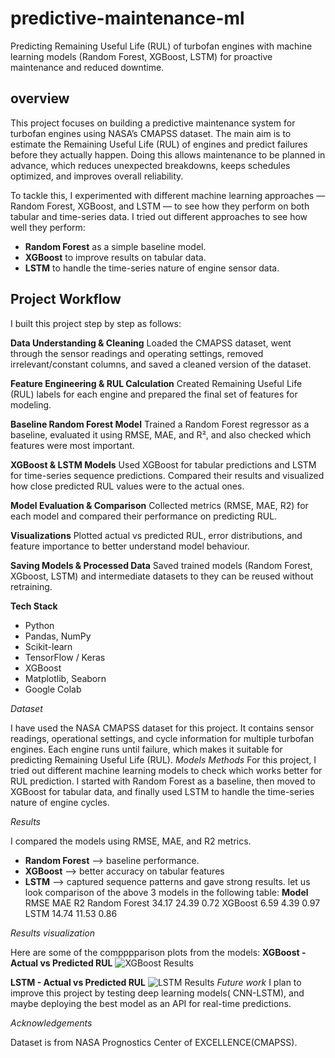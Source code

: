 # predictive-maintenance-ml
Predicting Remaining Useful Life (RUL) of turbofan engines with machine learning models (Random Forest, XGBoost, LSTM) for proactive maintenance and reduced downtime.
## overview
This project focuses on building a predictive maintenance system for turbofan engines using NASA’s CMAPSS dataset. The main aim is to estimate the Remaining Useful Life (RUL) of engines and predict failures before they actually happen. Doing this allows maintenance to be planned in advance, which reduces unexpected breakdowns, keeps schedules optimized, and improves overall reliability.

To tackle this, I experimented with different machine learning approaches — Random Forest, XGBoost, and LSTM — to see how they perform on both tabular and time-series data.
I tried out different approaches to see how well they perform:
 - **Random Forest** as a simple baseline model.
 - **XGBoost** to improve results on tabular data.
 - **LSTM** to handle the time-series nature of engine sensor data.


## Project Workflow
I built this project step by step as follows:

**Data Understanding & Cleaning**
Loaded the CMAPSS dataset, went through the sensor readings and operating settings, removed irrelevant/constant columns, and saved a cleaned version of the dataset.

**Feature Engineering & RUL Calculation**
Created Remaining Useful Life (RUL) labels for each engine and prepared the final set of features for modeling.

**Baseline Random Forest Model**
Trained a Random Forest regressor as a baseline, evaluated it using RMSE, MAE, and R², and also checked which features were most important.

**XGBoost & LSTM Models**
Used XGBoost for tabular predictions and LSTM for time-series sequence predictions. Compared their results and visualized how close predicted RUL values were to the actual ones.

**Model Evaluation & Comparison**
Collected metrics (RMSE, MAE, R2) for each model and compared their performance on predicting RUL.

**Visualizations**
Plotted actual vs predicted RUL, error distributions, and feature importance to better understand model behaviour.

**Saving Models & Processed Data**
Saved trained models (Random Forest, XGboost, LSTM) and intermediate datasets to they can be reused without retraining.

**Tech Stack** 
- Python
- Pandas, NumPy
- Scikit-learn
- TensorFlow / Keras
- XGBoost
- Matplotlib, Seaborn
- Google Colab  

*Dataset* 

I have used the NASA CMAPSS dataset for this project. It contains sensor readings, operational settings, and cycle information for multiple turbofan engines. Each engine runs until failure, which makes it suitable for predicting Remaining Useful Life (RUL).
*Models Methods*
For this project, I tried out different machine learning models to check which works better for RUL prediction. I started with Random Forest as a baseline, then moved to XGBoost for tabular data, and finally used LSTM to handle the time-series nature of engine cycles.

*Results*

I compared the models using RMSE, MAE, and R2 metrics.
 - **Random Forest** --> baseline performance.
 - **XGBoost** --> better accuracy on tabular features
 - **LSTM** --> captured sequence patterns and gave strong results.
let us look comparison of the above 3 models in the following table:
   **Model**          RMSE      MAE      R2
   Random Forest      34.17    24.39    0.72
   XGBoost            6.59     4.39     0.97
   LSTM               14.74    11.53    0.86

*Results visualization*

Here are some of the compppparison plots from the models:
**XGBoost - Actual vs Predicted RUL**
![XGBoost Results](results/actual_vs_pred_xgb.png)

**LSTM - Actual vs Predicted RUL**
![LSTM Results](results/actual_vs_pred_lstm.png)
*Future work*
I plan to improve this project by testing deep learning models( CNN-LSTM), and maybe deploying the best model as an API for real-time predictions.

*Acknowledgements*

Dataset is from NASA Prognostics Center of EXCELLENCE(CMAPSS).





   
